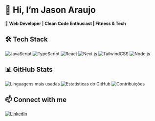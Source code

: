 # 👋 Hi, I’m Jason Araujo

🚀 **Web Developer | Clean Code Enthusiast | Fitness & Tech**

## 🛠️ Tech Stack
![JavaScript](https://img.shields.io/badge/JavaScript-F7DF1E?style=flat&logo=javascript&logoColor=black)
![TypeScript](https://img.shields.io/badge/TypeScript-3178C6?style=flat&logo=typescript&logoColor=white)
![React](https://img.shields.io/badge/React-20232A?style=flat&logo=react&logoColor=61DAFB)
![Next.js](https://img.shields.io/badge/Next.js-000000?style=flat&logo=next.js&logoColor=white)
![TailwindCSS](https://img.shields.io/badge/TailwindCSS-06B6D4?style=flat&logo=tailwindcss&logoColor=white)
![Node.js](https://img.shields.io/badge/Node.js-339933?style=flat&logo=node.js&logoColor=white)

## 📊 GitHub Stats
![Linguagens mais usadas](https://github-readme-stats.vercel.app/api/top-langs/?username=JasonAraujo1&layout=compact&theme=tokyonight&bg_color=000000&width=450&height=200)
![Estatísticas do GitHub](https://github-readme-stats.vercel.app/api?username=JasonAraujo1&show_icons=true&theme=tokyonight&bg_color=000000&width=450&height=200)
![Contribuições](https://github-readme-activity-graph.vercel.app/graph?username=JasonAraujo1&theme=dracula&width=300&height=150)

## 📫 Connect with me
[![LinkedIn](https://img.shields.io/badge/LinkedIn-0077B5?style=flat&logo=linkedin&logoColor=white)](https://www.linkedin.com/in/araujojason)

